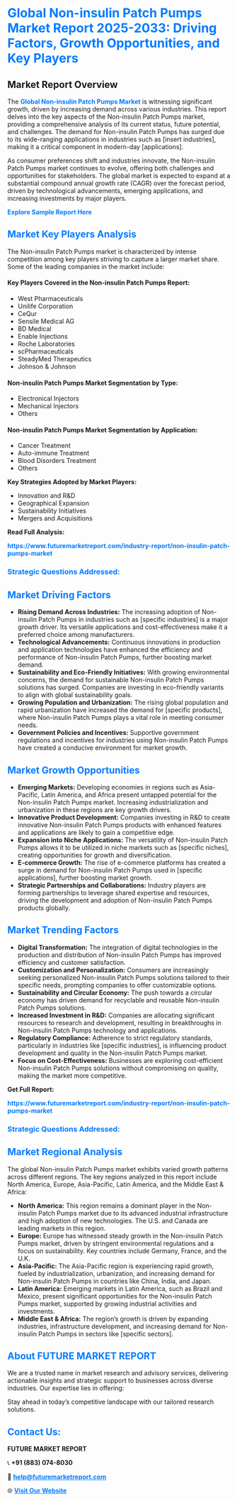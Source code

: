 <h1 style="color: #007BFF;">Global Non-insulin Patch Pumps Market Report 2025-2033: Driving Factors, Growth Opportunities, and Key Players</h1>

<section id="overview">
<h2>Market Report Overview</h2>
<p>The <a href="https://www.futuremarketreport.com/industry-report/non-insulin-patch-pumps-market" style="color: #007BFF; text-decoration: none;"><strong>Global Non-insulin Patch Pumps Market</strong></a> is witnessing significant growth, driven by increasing demand across various industries. This report delves into the key aspects of the Non-insulin Patch Pumps market, providing a comprehensive analysis of its current status, future potential, and challenges. The demand for Non-insulin Patch Pumps has surged due to its wide-ranging applications in industries such as [insert industries], making it a critical component in modern-day [applications].</p>
<p>As consumer preferences shift and industries innovate, the Non-insulin Patch Pumps market continues to evolve, offering both challenges and opportunities for stakeholders. The global market is expected to expand at a substantial compound annual growth rate (CAGR) over the forecast period, driven by technological advancements, emerging applications, and increasing investments by major players.</p>
</section>

<section id="overview">
<p><a href="https://www.futuremarketreport.com/request-sample/reportId=41483" style="color: #007BFF; text-decoration: none;"><strong>Explore Sample Report Here</strong></a></p>
</section>

<section id="key-players">
<h2 style="color: #007BFF;">Market Key Players Analysis</h2>
<p>The Non-insulin Patch Pumps market is characterized by intense competition among key players striving to capture a larger market share. Some of the leading companies in the market include:</p>
<h4>Key Players Covered in the Non-insulin Patch Pumps Report:</h4>
<ul><li>West Pharmaceuticals</li><li>Unilife Corporation</li><li>CeQur</li><li>Sensile Medical AG</li><li>BD Medical</li><li>Enable Injections</li><li>Roche Laboratories</li><li>scPharmaceuticals</li><li>SteadyMed Therapeutics</li><li>Johnson &amp; Johnson</li></ul>
<h4>Non-insulin Patch Pumps Market Segmentation by Type:</h4>
<ul><li>Electronical Injectors</li><li>Mechanical Injectors</li><li>Others</li></ul>

<h4>Non-insulin Patch Pumps Market Segmentation by Application:</h4>
<ul><li>Cancer Treatment</li><li>Auto-immune Treatment</li><li>Blood Disorders Treatment</li><li>Others</li></ul>
<p><strong>Key Strategies Adopted by Market Players:</strong></p>
<ul>
<li>Innovation and R&D</li>
<li>Geographical Expansion</li>
<li>Sustainability Initiatives</li>
<li>Mergers and Acquisitions</li>
</ul>
</section>

<section>
<p><strong>Read Full Analysis: </strong></p><a href="https://www.futuremarketreport.com/industry-report/non-insulin-patch-pumps-market" style="color: #007BFF; text-decoration: none;"><strong>https://www.futuremarketreport.com/industry-report/non-insulin-patch-pumps-market</strong></a>
<h3 style="color: #007BFF;">Strategic Questions Addressed:</h3>
</section>

<section id="driving-factors">
<h2 style="color: #007BFF;">Market Driving Factors</h2>
<ul>
<li><strong>Rising Demand Across Industries:</strong> The increasing adoption of Non-insulin Patch Pumps in industries such as [specific industries] is a major growth driver. Its versatile applications and cost-effectiveness make it a preferred choice among manufacturers.</li>
<li><strong>Technological Advancements:</strong> Continuous innovations in production and application technologies have enhanced the efficiency and performance of Non-insulin Patch Pumps, further boosting market demand.</li>
<li><strong>Sustainability and Eco-Friendly Initiatives:</strong> With growing environmental concerns, the demand for sustainable Non-insulin Patch Pumps solutions has surged. Companies are investing in eco-friendly variants to align with global sustainability goals.</li>
<li><strong>Growing Population and Urbanization:</strong> The rising global population and rapid urbanization have increased the demand for [specific products], where Non-insulin Patch Pumps plays a vital role in meeting consumer needs.</li>
<li><strong>Government Policies and Incentives:</strong> Supportive government regulations and incentives for industries using Non-insulin Patch Pumps have created a conducive environment for market growth.</li>
</ul>
</section>

<section id="growth-opportunities">
<h2 style="color: #007BFF;">Market Growth Opportunities</h2>
<ul>
<li><strong>Emerging Markets:</strong> Developing economies in regions such as Asia-Pacific, Latin America, and Africa present untapped potential for the Non-insulin Patch Pumps market. Increasing industrialization and urbanization in these regions are key growth drivers.</li>
<li><strong>Innovative Product Development:</strong> Companies investing in R&D to create innovative Non-insulin Patch Pumps products with enhanced features and applications are likely to gain a competitive edge.</li>
<li><strong>Expansion into Niche Applications:</strong> The versatility of Non-insulin Patch Pumps allows it to be utilized in niche markets such as [specific niches], creating opportunities for growth and diversification.</li>
<li><strong>E-commerce Growth:</strong> The rise of e-commerce platforms has created a surge in demand for Non-insulin Patch Pumps used in [specific applications], further boosting market growth.</li>
<li><strong>Strategic Partnerships and Collaborations:</strong> Industry players are forming partnerships to leverage shared expertise and resources, driving the development and adoption of Non-insulin Patch Pumps products globally.</li>
</ul>
</section>

<section id="trending-factors">
<h2 style="color: #007BFF;">Market Trending Factors</h2>
<ul>
<li><strong>Digital Transformation:</strong> The integration of digital technologies in the production and distribution of Non-insulin Patch Pumps has improved efficiency and customer satisfaction.</li>
<li><strong>Customization and Personalization:</strong> Consumers are increasingly seeking personalized Non-insulin Patch Pumps solutions tailored to their specific needs, prompting companies to offer customizable options.</li>
<li><strong>Sustainability and Circular Economy:</strong> The push towards a circular economy has driven demand for recyclable and reusable Non-insulin Patch Pumps solutions.</li>
<li><strong>Increased Investment in R&D:</strong> Companies are allocating significant resources to research and development, resulting in breakthroughs in Non-insulin Patch Pumps technology and applications.</li>
<li><strong>Regulatory Compliance:</strong> Adherence to strict regulatory standards, particularly in industries like [specific industries], is influencing product development and quality in the Non-insulin Patch Pumps market.</li>
<li><strong>Focus on Cost-Effectiveness:</strong> Businesses are exploring cost-efficient Non-insulin Patch Pumps solutions without compromising on quality, making the market more competitive.</li>
</ul>
</section>

<section>
<p><strong>Get Full Report: </strong></p><a href="https://www.futuremarketreport.com/industry-report/non-insulin-patch-pumps-market" style="color: #007BFF; text-decoration: none;"><strong>https://www.futuremarketreport.com/industry-report/non-insulin-patch-pumps-market</strong></a>
<h3 style="color: #007BFF;">Strategic Questions Addressed:</h3>
</section>


<section id="regional-analysis">
<h2 style="color: #007BFF;">Market Regional Analysis</h2>
<p>The global Non-insulin Patch Pumps market exhibits varied growth patterns across different regions. The key regions analyzed in this report include North America, Europe, Asia-Pacific, Latin America, and the Middle East & Africa:</p>
<ul>
<li><strong>North America:</strong> This region remains a dominant player in the Non-insulin Patch Pumps market due to its advanced industrial infrastructure and high adoption of new technologies. The U.S. and Canada are leading markets in this region.</li>
<li><strong>Europe:</strong> Europe has witnessed steady growth in the Non-insulin Patch Pumps market, driven by stringent environmental regulations and a focus on sustainability. Key countries include Germany, France, and the U.K.</li>
<li><strong>Asia-Pacific:</strong> The Asia-Pacific region is experiencing rapid growth, fueled by industrialization, urbanization, and increasing demand for Non-insulin Patch Pumps in countries like China, India, and Japan.</li>
<li><strong>Latin America:</strong> Emerging markets in Latin America, such as Brazil and Mexico, present significant opportunities for the Non-insulin Patch Pumps market, supported by growing industrial activities and investments.</li>
<li><strong>Middle East & Africa:</strong> The region’s growth is driven by expanding industries, infrastructure development, and increasing demand for Non-insulin Patch Pumps in sectors like [specific sectors].</li>
</ul>
</section>

<footer>
<h2 style="color: #007BFF;">About FUTURE MARKET REPORT</h2>
<p>We are a trusted name in market research and advisory services, delivering actionable insights and strategic support to businesses across diverse industries. Our expertise lies in offering:</p>

<p>Stay ahead in today’s competitive landscape with our tailored research solutions.</p>

<h2 style="color: #007BFF;">Contact Us:</h2>
<p><strong>FUTURE MARKET REPORT</strong></p>
<p>📞 <strong>+91 (883) 074-8030</strong></p>
<p>📧 <strong><a href="mailto:help@futuremarketreport.com" style="color: #007BFF;">help@futuremarketreport.com</a></strong></p>
<p>🌐 <strong><a href="https://www.futuremarketreport.com/" style="color: #007BFF;">Visit Our Website</a></strong></p>
</footer>